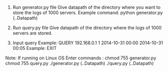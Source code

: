 1)	Run generator.py file
Give datapath of the directory where you want to store the logs of 1000 servers.
Example command: python generator.py (..Datapath)

2)	Run query.py file
Give datapath of the directory where the logs of 1000 servers are stored.

3)	Input query
Example: QUERY 192.168.0.1 1 2014-10-31 00:00 2014-10-31 00:05
Example: EXIT



 

Note: If running on Linux OS
Enter commands : chmod 755 generator.py
                 chmod 755 query.py
./generator.py (..Datapath)
./query.py (..Datapath)



